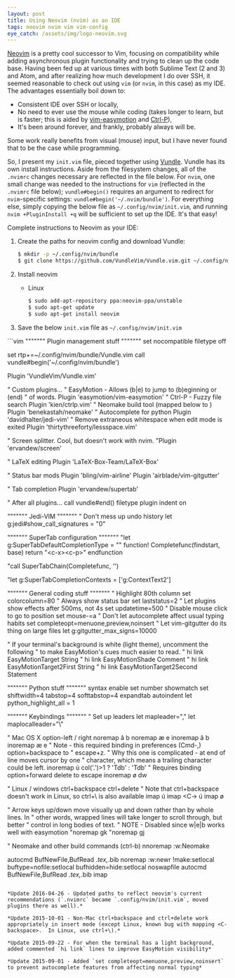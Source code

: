 ```yaml
---
layout: post
title: Using Neovim (nvim) as an IDE
tags: neovim nvim vim vim-config
eye_catch: /assets/img/logo-neovim.svg
---
```


[Neovim](http://neovim.io) is a pretty cool successor to Vim, focusing on compatibility while adding asynchronous plugin functionality and trying to clean up the code base.  Having been fed up at various times with both Sublime Text (2 and 3) and Atom, and after realizing how much development I do over SSH, it seemed reasonable to check out using `vim` (or `nvim`, in this case) as my IDE.  The advantages essentially boil down to:

* Consistent IDE over SSH or locally,
* No need to ever use the mouse while coding (takes longer to learn, but is faster; this is aided by [vim-easymotion](https://github.com/easymotion/vim-easymotion) and [Ctrl-P](https://github.com/kien/ctrlp.vim)),
* It's been around forever, and frankly, probably always will be.

Some work really benefits from visual (mouse) input, but I have never found that to be the case while programming.

<!--more-->

So, I present my `init.vim` file, pieced together using [Vundle](https://github.com/VundleVim/Vundle.vim).  Vundle has its own install instructions.  Aside from the filesystem changes, all of the `.nvimrc` changes necessary are reflected in the file below.  For `nvim`, one small change was needed to the instructions for `vim` (reflected in the `.nvimrc` file below); `vundle#begin()` requires an argument to redirect for `nvim`-specific settings: `vundle#begin('~/.nvim/bundle')`.  For everything else, simply copying the below file as `~/.config/nvim/init.vim`, and running `nvim +PluginInstall +q` will be sufficient to set up the IDE.  It's that easy!

Complete instructions to Neovim as your IDE:

1.  Create the paths for neovim config and download Vundle:

    ```bash
    $ mkdir -p ~/.config/nvim/bundle
    $ git clone https://github.com/VundleVim/Vundle.vim.git ~/.config/nvim/bundle/Vundle.vim
    ```

2.  Install neovim

    *   Linux

        ```bash
        $ sudo add-apt-repository ppa:neovim-ppa/unstable
        $ sudo apt-get update
        $ sudo apt-get install neovim
        ```

3.  Save the below `init.vim` file as `~/.config/nvim/init.vim`


<div class="code-name" title="init.vim"></div>
```vim
""""""" Plugin management stuff """""""
set nocompatible
filetype off

set rtp+=~/.config/nvim/bundle/Vundle.vim
call vundle#begin('~/.config/nvim/bundle')

Plugin 'VundleVim/Vundle.vim'

" Custom plugins...
" EasyMotion - Allows <leader><leader>(b|e) to jump to (b)eginning or (end)
" of words.
Plugin 'easymotion/vim-easymotion'
" Ctrl-P - Fuzzy file search
Plugin 'kien/ctrlp.vim'
" Neomake build tool (mapped below to <c-b>)
Plugin 'benekastah/neomake'
" Autocomplete for python
Plugin 'davidhalter/jedi-vim'
" Remove extraneous whitespace when edit mode is exited
Plugin 'thirtythreeforty/lessspace.vim'

" Screen splitter.  Cool, but doesn't work with nvim.
"Plugin 'ervandew/screen'

" LaTeX editing
Plugin 'LaTeX-Box-Team/LaTeX-Box'

" Status bar mods
Plugin 'bling/vim-airline'
Plugin 'airblade/vim-gitgutter'

" Tab completion
Plugin 'ervandew/supertab'


" After all plugins...
call vundle#end()
filetype plugin indent on

""""""" Jedi-VIM """""""
" Don't mess up undo history
let g:jedi#show_call_signatures = "0"


""""""" SuperTab configuration """""""
"let g:SuperTabDefaultCompletionType = "<c-x><c-u>"
function! Completefunc(findstart, base)
    return "\<c-x>\<c-p>"
endfunction

"call SuperTabChain(Completefunc, '<c-n>')

"let g:SuperTabCompletionContexts = ['g:ContextText2']


""""""" General coding stuff """""""
" Highlight 80th column
set colorcolumn=80
" Always show status bar
set laststatus=2
" Let plugins show effects after 500ms, not 4s
set updatetime=500
" Disable mouse click to go to position
set mouse-=a
" Don't let autocomplete affect usual typing habits
set completeopt=menuone,preview,noinsert
" Let vim-gitgutter do its thing on large files
let g:gitgutter_max_signs=10000

" If your terminal's background is white (light theme), uncomment the following
" to make EasyMotion's cues much easier to read.
" hi link EasyMotionTarget String
" hi link EasyMotionShade Comment
" hi link EasyMotionTarget2First String
" hi link EasyMotionTarget2Second Statement


""""""" Python stuff """""""
syntax enable
set number showmatch
set shiftwidth=4 tabstop=4 softtabstop=4 expandtab autoindent
let python_highlight_all = 1


""""""" Keybindings """""""
" Set up leaders
let mapleader=","
let maplocalleader="\\"

" Mac OS X option-left / right
noremap â b
noremap æ e
inoremap â <C-o>b
inoremap æ <C-o>e<right>
" Note - this required binding in preferences (Cmd-,) option+backspace to
" escape+z.
" Why this one is complicated - <C-o> at end of line moves cursor by one
" character, which means a trailing character could be left.
inoremap <expr> ú col('.')>1 ? 'T<Left><C-o>db<Delete>' : '<Backspace>T<Left><c-o>db<Delete>'
" Requires binding option+forward delete to escape
inoremap ø <C-o>dw

" Linux / windows ctrl+backspace ctrl+delete
" Note that ctrl+backspace doesn't work in Linux, so ctrl+\ is also available
imap <C-backspace> ú
imap <C-\> ú
imap <C-delete> ø

" Arrow keys up/down move visually up and down rather than by whole lines.  In
" other words, wrapped lines will take longer to scroll through, but better
" control in long bodies of text.
" NOTE - Disabled since <leader><leader>w|e|b works well with easymotion
"noremap <up> gk
"noremap <down> gj

" Neomake and other build commands (ctrl-b)
nnoremap <C-b> :w<cr>:Neomake<cr>

autocmd BufNewFile,BufRead *.tex,*.bib noremap <buffer> <C-b> :w<cr>:new<bar>r !make<cr>:setlocal buftype=nofile<cr>:setlocal bufhidden=hide<cr>:setlocal noswapfile<cr>
autocmd BufNewFile,BufRead *.tex,*.bib imap <buffer> <C-b> <Esc><C-b>
```

*Update 2016-04-26 - Updated paths to reflect neovim's current recommendations (`.nvimrc` became `.config/nvim/init.vim`, moved plugins there as well).*

*Update 2015-10-01 - Non-Mac ctrl+backspace and ctrl+delete work appropriately in insert mode (except Linux, known bug with mapping <C-backspace>.  In Linux, use ctrl+\).*

*Update 2015-09-22 - For when the terminal has a light background, added commented `hi link` lines to improve EasyMotion visibility*

*Update 2015-09-01 - Added `set completeopt=menuone,preview,noinsert` to prevent autocomplete features from affecting normal typing*

